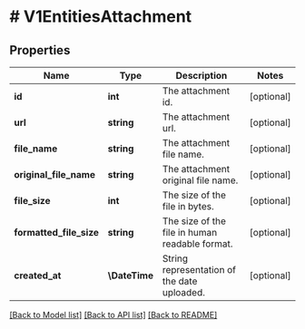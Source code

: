 # # V1EntitiesAttachment

## Properties

Name | Type | Description | Notes
------------ | ------------- | ------------- | -------------
**id** | **int** | The attachment id. | [optional]
**url** | **string** | The attachment url. | [optional]
**file_name** | **string** | The attachment file name. | [optional]
**original_file_name** | **string** | The attachment original file name. | [optional]
**file_size** | **int** | The size of the file in bytes. | [optional]
**formatted_file_size** | **string** | The size of the file in human readable format. | [optional]
**created_at** | **\DateTime** | String representation of the date uploaded. | [optional]

[[Back to Model list]](../../README.md#models) [[Back to API list]](../../README.md#endpoints) [[Back to README]](../../README.md)

